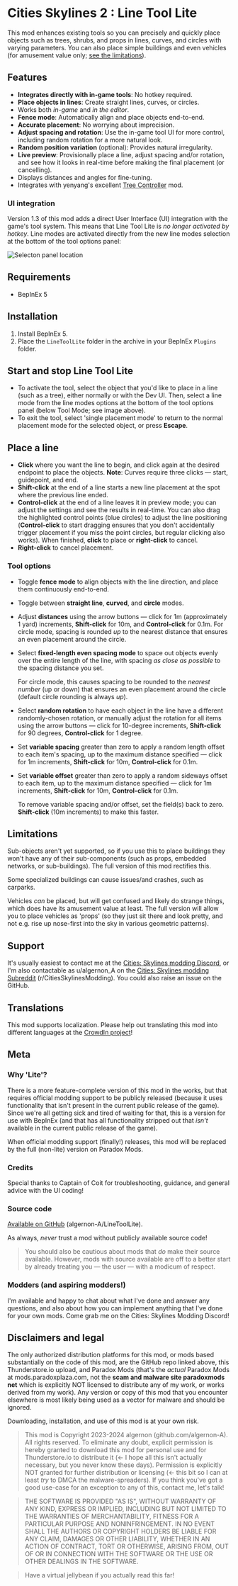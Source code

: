 # Cities Skylines 2 : Line Tool Lite

This mod enhances existing tools so you can precisely and quickly place objects such as trees, shrubs, and props in lines, curves, and circles with varying parameters. You can also place simple buildings and even vehicles (for amusement value only; [see the limitations](#limitations)).

## Features

- **Integrates directly with in-game tools**: No hotkey required.
- **Place objects in lines**: Create straight lines, curves, or circles.
- Works both *in-game* and *in the editor*.
- **Fence mode**: Automatically align and place objects end-to-end.
- **Accurate placement**: No worrying about imprecision.
- **Adjust spacing and rotation**: Use the in-game tool UI for more control, including random rotation for a more natural look.
- **Random position variation** (optional): Provides natural irregularity.
- **Live preview**: Provisionally place a line, adjust spacing and/or rotation, and see how it looks in real-time before making the final placement (or cancelling).
- Displays distances and angles for fine-tuning.
- Integrates with yenyang's excellent [Tree Controller](https://github.com/yenyang/Tree_Controller_BepInEx) mod.

### UI integration

Version 1.3 of this mod adds a direct User Interface (UI) integration with the game's tool system. This means that Line Tool Lite is *no longer activated by hotkey*. Line modes are activated directly from the new line modes selection at the bottom of the tool options panel:

![Selecton panel location](https://i.imgur.com/90Htbrp.png)

## Requirements

- BepInEx 5

## Installation

1. Install BepInEx 5.
1. Place the `LineToolLite` folder in the archive in your BepInEx `Plugins` folder.

## Start and stop Line Tool Lite

- To activate the tool, select the object that you'd like to place in a line (such as a tree), either normally or with the Dev UI. Then, select a line mode from the line modes options at the bottom of the tool options panel (below Tool Mode; see image above).
- To exit the tool, select 'single placement mode' to return to the normal placement mode for the selected object, or press **Escape**.

## Place a line

- **Click** where you want the line to begin, and click again at the desired endpoint to place the objects. **Note**: Curves require three clicks &mdash; start, guidepoint, and end.
- **Shift-click** at the end of a line starts a new line placement at the spot where the previous line ended.
- **Control-click** at the end of a line leaves it in preview mode; you can adjust the settings and see the results in real-time. You can also drag the highlighted control points (blue circles) to adjust the line positioning (**Control-click** to start dragging ensures that you don't accidentally trigger placement if you miss the point circles, but regular clicking also works). When finished, **click** to place or **right-click** to cancel.
- **Right-click** to cancel placement.

### Tool options

- Toggle **fence mode** to align objects with the line direction, and place them continuously end-to-end.
- Toggle between **straight line**, **curved**, and **circle** modes.
- Adjust **distances** using the arrow buttons &mdash; click for 1m (approximately 1 yard) increments, **Shift-click** for 10m, and **Control-click** for 0.1m. For circle mode, spacing is rounded *up* to the nearest distance that ensures an even placement around the circle.
- Select **fixed-length even spacing mode** to space out objects evenly over the entire length of the line, with spacing *as close as possible* to the spacing distance you set.

    For circle mode, this causes spacing to be rounded to the *nearest number* (up or down) that ensures an even placement around the circle (default circle rounding is always *up*).
- Select **random rotation** to have each object in the line have a different randomly-chosen rotation, or manually adjust the rotation for all items using the arrow buttons &mdash; click for 10-degree increments, **Shift-click** for 90 degrees, **Control-click** for 1 degree.
- Set **variable spacing** greater than zero to apply a random length offset to each item's spacing, up to the maximum distance specified &mdash; click for 1m increments, **Shift-click** for 10m, **Control-click** for 0.1m.
- Set **variable offset** greater than zero to apply a random sideways offset to each item, up to the maximum distance specified &mdash; click for 1m increments, **Shift-click** for 10m, **Control-click** for 0.1m.

    To remove variable spacing and/or offset, set the field(s) back to zero. **Shift-click** (10m increments) to make this faster.

## Limitations

Sub-objects aren't yet supported, so if you use this to place buildings they won't have any of their sub-components (such as props, embedded networks, or sub-buildings). The full version of this mod rectifies this.

Some specialized buildings can cause issues/and crashes, such as carparks.

Vehicles *can* be placed, but will get confused and likely do strange things, which does have its amusement value at least. The full version will allow you to place vehicles as 'props' (so they just sit there and look pretty, and not e.g. rise up nose-first into the sky in various geometric patterns).

## Support

It's usually easiest to contact me at the [Cities: Skylines modding Discord](https://discord.gg/7rTsfUdfTf), or I'm also contactable as u/algernon_A on the [Cities: Skylines modding Subreddit](https://www.reddit.com/r/CitiesSkylinesModding) (r/CitiesSkylinesModding). You could also raise an issue on the GitHub.

## Translations

This mod supports localization. Please help out translating this mod into different languages at the [CrowdIn project](https://crowdin.com/project/line-tool-cs2/)!

## Meta

### Why 'Lite'?

There is a more feature-complete version of this mod in the works, but that requires official modding support to be publicly released (because it uses functionality that isn't present in the current public release of the game). Since we're all getting sick and tired of waiting for that, this is a version for use with BepInEx (and that has all functionality stripped out that *isn't* available in the current public release of the game).

When official modding support (finally!) releases, this mod will be replaced by the full (non-lite) version on Paradox Mods.

### Credits

Special thanks to Captain of Coit for troubleshooting, guidance, and general advice with the UI coding!

### Source code

[Available on GitHub](https://github.com/algernon-A/LineToolLite) (algernon-A/LineToolLite).

As always, *never* trust a mod without publicly available source code!

>You should also be cautious about mods that *do* make their source available. However, mods with source available are off to a better start by already treating you &mdash; the user &mdash; with a modicum of respect.

### Modders (and aspiring modders!)

I'm available and happy to chat about what I've done and answer any questions, and also about how you can implement anything that I've done for your own mods. Come grab me on the Cities: Skylines Modding Discord!

## Disclaimers and legal

The only authorized distribution platforms for this mod, or mods based substantially on the code of this mod, are the GitHub repo linked above, this Thunderstore.io upload, and Paradox Mods (that's the *actual* Paradox Mods at mods.paradoxplaza.com, not the **scam and malware site paradoxmods net** which is explicitly NOT licensed to distribute any of my work, or works derived from my work). Any version or copy of this mod that you encounter elsewhere is most likely being used as a vector for malware and should be ignored.

Downloading, installation, and use of this mod is at your own risk.

>This mod is Copyright 2023-2024 algernon (github.com/algernon-A). All rights reserved. To eliminate any doubt, explicit permission is hereby granted to download this mod for personal use and for Thunderstore.io to distribute it (<- I hope all this isn't actually necessary, but you never know these days). Permission is explicitly NOT granted for further distribution or licensing (<- this bit so I can at least *try* to DMCA the malware-spreaders). If you think you've got a good use-case for an exception to any of this, contact me, let's talk!

>THE SOFTWARE IS PROVIDED "AS IS", WITHOUT WARRANTY OF ANY KIND, EXPRESS OR IMPLIED, INCLUDING BUT NOT LIMITED TO THE WARRANTIES OF MERCHANTABILITY, FITNESS FOR A PARTICULAR PURPOSE AND NONINFRINGEMENT. IN NO EVENT SHALL THE AUTHORS OR COPYRIGHT HOLDERS BE LIABLE FOR ANY CLAIM, DAMAGES OR OTHER LIABILITY, WHETHER IN AN ACTION OF CONTRACT, TORT OR OTHERWISE, ARISING FROM, OUT OF OR IN CONNECTION WITH THE SOFTWARE OR THE USE OR OTHER DEALINGS IN THE SOFTWARE.

>Have a virtual jellybean if you actually read this far!
